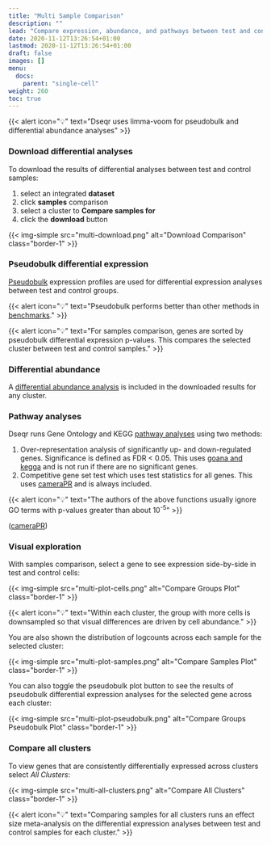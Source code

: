 ```yaml
---
title: "Multi Sample Comparison"
description: ""
lead: "Compare expression, abundance, and pathways between test and control samples."
date: 2020-11-12T13:26:54+01:00
lastmod: 2020-11-12T13:26:54+01:00
draft: false
images: []
menu: 
  docs:
    parent: "single-cell"
weight: 260
toc: true
---
```


{{< alert icon="💡" text="Dseqr uses limma-voom for pseudobulk and differential abundance analyses" >}}

### Download differential analyses

To download the results of differential analyses between test and control samples:
1. select an integrated **dataset**
2. click **samples** comparison
3. select a cluster to **Compare samples for**
4. click the **download** button

{{< img-simple src="multi-download.png" alt="Download Comparison" class="border-1" >}}

### Pseudobulk differential expression

[Pseudobulk](http://bioconductor.org/books/release/OSCA/multi-sample-comparisons.html#differential-expression-between-conditions) expression profiles are used for differential expression analyses between test and control groups.

{{< alert icon="💡" text="Pseudobulk performs better than other methods in <a href='https://www.biorxiv.org/content/biorxiv/early/2019/07/26/713412.full.pdf'>benchmarks</a>." >}}

{{< alert icon="💡" text="For samples comparison, genes are sorted by pseudobulk differential expression p-values. This compares the selected cluster between test and control samples." >}}

### Differential abundance

A [differential abundance analysis](http://bioconductor.org/books/release/OSCA/multi-sample-comparisons.html#differential-abundance) is included in the downloaded results for any cluster.

### Pathway analyses

Dseqr runs Gene Ontology and KEGG [pathway analyses](https://www.bioconductor.org/packages/devel/workflows/vignettes/RnaSeqGeneEdgeRQL/inst/doc/edgeRQL.html#pathway-analysis) using two methods:
1. Over-representation analysis of significantly up- and down-regulated genes. Significance is defined as FDR < 0.05. This uses [goana and kegga](https://www.bioconductor.org/packages/devel/workflows/vignettes/RnaSeqGeneEdgeRQL/inst/doc/edgeRQL.html#pathway-analysis) and is not run if there are no significant genes.
2. Competitive gene set test which uses test statistics for all genes. This uses [cameraPR](https://www.ncbi.nlm.nih.gov/pmc/articles/PMC3458527/) and is always included.

{{< alert icon="💡" text="The authors of the above functions usually ignore GO terms with p-values greater than about 10<sup>-5</sup>" >}}

([cameraPR](https://www.ncbi.nlm.nih.gov/pmc/articles/PMC3458527/))

### Visual exploration

With samples comparison, select a gene to see expression side-by-side in test and control cells:

{{< img-simple src="multi-plot-cells.png" alt="Compare Groups Plot" class="border-1" >}}

{{< alert icon="💡" text="Within each cluster, the group with more cells is downsampled so that visual differences are driven by cell abundance." >}}

You are also shown the distribution of logcounts across each sample for the selected cluster:

{{< img-simple src="multi-plot-samples.png" alt="Compare Samples Plot" class="border-1" >}}

You can also toggle the pseudobulk plot button to see the results of pseudobulk differential expression analyses for the selected gene across each cluster:

{{< img-simple src="multi-plot-pseudobulk.png" alt="Compare Groups Pseudobulk Plot" class="border-1" >}}

### Compare all clusters

To view genes that are consistently differentially expressed across clusters select *All Clusters*:

{{< img-simple src="multi-all-clusters.png" alt="Compare All Clusters" class="border-1" >}}

{{< alert icon="💡" text="Comparing samples for all clusters runs an effect size meta-analysis on the differential expression analyses between test and control samples for each cluster." >}}